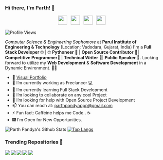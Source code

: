 ### Hi there, I'm [Parth!](https://parthpandyappp.github.io) 👋
<p align='center'>
<a href="https://dev.to/parthpandyappp"><img height="30" src="https://github.com/stephenajulu/WaylonWalker/blob/main/icon/dev.png?raw=true"></a>&nbsp;&nbsp;
<a href="https://twitter.com/pandyaparthppp"><img height="30" src="https://github.com/stephenajulu/WaylonWalker/blob/main/icon/twitter.png?raw=true"></a>&nbsp;&nbsp;
<a href="https://www.instagram.com/parth_8_0_9_/"><img height="30" src="https://github.com/stephenajulu/WaylonWalker/blob/main/icon/instagram.jpg?raw=true"></a>&nbsp;&nbsp;
<a href="https://www.linkedin.com/in/parth-pandya-4215b0152//"><img height="30" src="https://github.com/stephenajulu/WaylonWalker/blob/main/icon/linkedin.png?raw=true"></a>
</p>

![Profile Views](https://komarev.com/ghpvc/?username=parthpandyappp)


_Computer Science & Engineering Sophomore_ at <b>Parul Institute of Engineering & Technology</b> (Location: Vadodara, Gujarat, India) I'm a <b> Full Stack Developer</b> 🤓 | 🤓  <b>Pythoneer</b> 🐍 | <b>Open Source Contributor</b> 📝| <b>Competitive Programmer</b>🤠 | <b>Technical Writer</b> 🤭| <b>Public Speaker</b> 🥳. Looking forward to utilize my <b>Web Development</b> & <b>Software Development</b>  in a Dynamic Environment. 🧑🏻



- 🎪 [Visual Portfolio](https://parthpandyappp.github.io/)
- 🔭 I’m currently working as Freelancer 💻
- 🌱 I’m currently learning Full Stack Development 
- 👯 I’m looking to collaborate on any cool Project
- 🤔 I’m looking for help with Open Source Project Development 
- 📫 You can reach at: parthpandyappp@gmail.com 
- ⚡ Fun fact: Caffeine helps me Code.. ☕
- 🎆 I'm Open for New Opportunities.


![Parth Pandya's Github Stats](https://github-readme-stats.vercel.app/api?username=parthpandyappp&show_icons=true)
[![Top Langs](https://github-readme-stats.vercel.app/api/top-langs/?username=parthpandyappp&layout=compact)](https://github.com/parthpandyappp)


### Trending Repositories 📖

<a href="https://github.com/parthpandyappp/Classroom/">
  <img align="left" src="https://github-readme-stats.vercel.app/api/pin/?username=parthpandyappp&repo=Classroom" />
</a>
<a href="https://github.com/parthpandyappp/StripURL">
  <img align="left" src="https://github-readme-stats.vercel.app/api/pin/?username=parthpandyappp&repo=StripURL" />
</a>
<a href="https://github.com/parthpandyappp/Hire-Endeavors">
  <img align="left" src="https://github-readme-stats.vercel.app/api/pin/?username=parthpandyappp&repo=Hire-Endeavors" />
</a>
<a href="https://github.com/parthpandyappp/Mail-Me">
  <img align="left" src="https://github-readme-stats.vercel.app/api/pin/?username=parthpandyappp&repo=Mail-Me" />
</a>
<a href="https://github.com/parthpandyappp/parthpandyappp.github.io">
  <img align="left" src="https://github-readme-stats.vercel.app/api/pin/?username=parthpandyappp&repo=parthpandyappp.github.io" />
</a>
